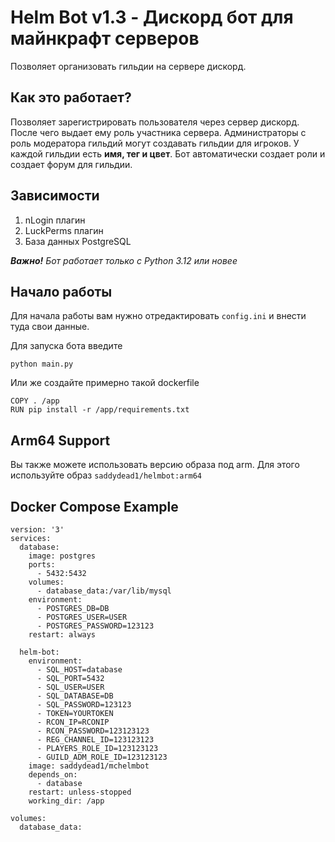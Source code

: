 # Helm Bot v1.3 - Дискорд бот для майнкрафт серверов

Позволяет организовать гильдии на сервере дискорд.

## Как это работает?
Позволяет зарегистрировать пользователя через сервер дискорд. После чего выдает ему роль участника сервера. Администраторы с роль модератора гильдий могут создавать гильдии для игроков. У каждой гильдии есть **имя, тег и цвет**. Бот автоматически создает роли и создает форум для гильдии.

## Зависимости
1. nLogin плагин
2. LuckPerms плагин
3. База данных PostgreSQL

_**Важно!** Бот работает только с Python 3.12 или новее_

## Начало работы
Для начала работы вам нужно отредактировать `config.ini` и внести туда свои данные.

Для запуска бота введите 
```
python main.py
```

Или же создайте примерно такой dockerfile
```
COPY . /app
RUN pip install -r /app/requirements.txt
```

## Arm64 Support
Вы также можете использовать версию образа под arm. Для этого используйте образ `saddydead1/helmbot:arm64`

## Docker Compose Example
```
version: '3'
services:
  database:
    image: postgres
    ports:
      - 5432:5432
    volumes:
      - database_data:/var/lib/mysql
    environment:
      - POSTGRES_DB=DB
      - POSTGRES_USER=USER
      - POSTGRES_PASSWORD=123123
    restart: always

  helm-bot:
    environment:
      - SQL_HOST=database
      - SQL_PORT=5432
      - SQL_USER=USER
      - SQL_DATABASE=DB
      - SQL_PASSWORD=123123
      - TOKEN=YOURTOKEN
      - RCON_IP=RCONIP
      - RCON_PASSWORD=123123123
      - REG_CHANNEL_ID=123123123
      - PLAYERS_ROLE_ID=123123123
      - GUILD_ADM_ROLE_ID=123123123
    image: saddydead1/mchelmbot
    depends_on:
      - database
    restart: unless-stopped
    working_dir: /app

volumes:
  database_data:
```

